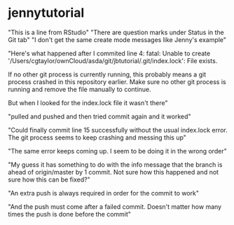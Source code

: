 # jennytutorial
"This is a line from RStudio"
"There are question marks under Status in the Git tab"
"I don't get the same create mode messages like Jenny's example"

"Here's what happened after I commited line 4:
fatal: Unable to create '/Users/cgtaylor/ownCloud/asda/git/jbtutorial/.git/index.lock': File exists.

If no other git process is currently running, this probably means a
git process crashed in this repository earlier. Make sure no other git
process is running and remove the file manually to continue.

But when I looked for the index.lock file it wasn't there"

"pulled and pushed and then tried commit again and it worked"

"Could finally commit line 15 successfully without the usual index.lock 
error.  The git process seems to keep crashing and messing this up"

"The same error keeps coming up.  I seem to be doing it in the wrong order"

"My guess it has something to do with the info message that the branch is 
ahead of origin/master by 1 commit.  Not sure how this happened and not sure how this can be fixed?"

"An extra push is always required in order for the commit to work"

"And the push must come after a failed commit.  Doesn't matter how many times the push is done before the commit"

